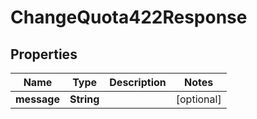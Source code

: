 

# ChangeQuota422Response


## Properties

Name | Type | Description | Notes
------------ | ------------- | ------------- | -------------
**message** | **String** |  |  [optional]



